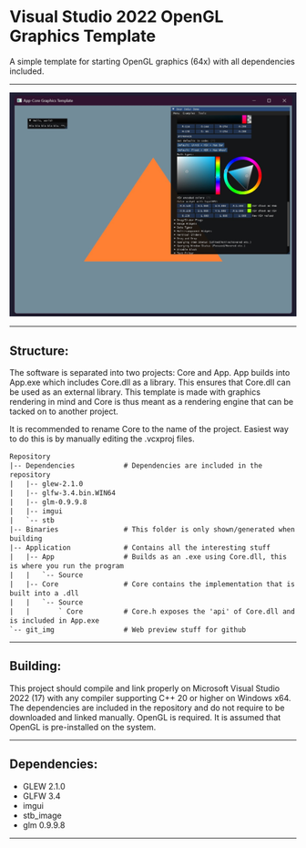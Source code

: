 # Visual Studio 2022 OpenGL Graphics Template
A simple template for starting OpenGL graphics (64x) with all dependencies included.

 ---

![image](https://github.com/MaxineCodes/VS2022-OpenGL-Graphics-Template/blob/main/git_img/screenshot.jpg)

 ---

 ## Structure: 

The software is separated into two projects: Core and App. App builds into App.exe which includes Core.dll as a library. This ensures that Core.dll can be used as an external library. This template is made with graphics rendering in mind and Core is thus meant as a rendering engine that can be tacked on to another project.

It is recommended to rename Core to the name of the project. Easiest way to do this is by manually editing the .vcxproj files. 

```
Repository
|-- Dependencies            # Dependencies are included in the repository
|   |-- glew-2.1.0
|   |-- glfw-3.4.bin.WIN64
|   |-- glm-0.9.9.8
|   |-- imgui
|   `-- stb
|-- Binaries                # This folder is only shown/generated when building
|-- Application             # Contains all the interesting stuff
|   |-- App                 # Builds as an .exe using Core.dll, this is where you run the program
|   |   `-- Source
|   |-- Core                # Core contains the implementation that is built into a .dll
|   |   `-- Source
|   |       ` Core          # Core.h exposes the 'api' of Core.dll and is included in App.exe
`-- git_img                 # Web preview stuff for github
```
 ---

## Building:

This project should compile and link properly on Microsoft Visual Studio 2022 (17) with any compiler supporting C++ 20 or higher on Windows x64.
The dependencies are included in the repository and do not require to be downloaded and linked manually.
OpenGL is required. It is assumed that OpenGL is pre-installed on the system.

 ---

 ## Dependencies:
 - GLEW 2.1.0
 - GLFW 3.4
 - imgui
 - stb_image
 - glm 0.9.9.8

---
